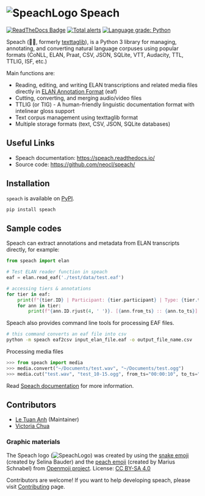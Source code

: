 # ![SpeachLogo](https://github.com/neocl/speach/blob/main/graphics/speach_logo_64.png?raw=true) Speach

[![ReadTheDocs Badge](https://readthedocs.org/projects/speach/badge/?version=latest&style=plastic)](https://speach.readthedocs.io/)
[![Total alerts](https://img.shields.io/lgtm/alerts/g/neocl/speach.svg?logo=lgtm&logoWidth=18)](https://lgtm.com/projects/g/neocl/speach/alerts/)
[![Language grade: Python](https://img.shields.io/lgtm/grade/python/g/neocl/speach.svg?logo=lgtm&logoWidth=18)](https://lgtm.com/projects/g/neocl/speach/context:python)

Speach (🐍🍑, formerly [texttaglib](https://github.com/letuananh/texttaglib/)), is a Python 3 library for managing, annotating, and converting natural language corpuses using popular formats (CoNLL, ELAN, Praat, CSV, JSON, SQLite, VTT, Audacity, TTL, TTLIG, ISF, etc.)

Main functions are:

- Reading, editing, and writing ELAN transcriptions and related media files directly in [ELAN Annotation Format](https://archive.mpi.nl/tla/elan/download) (eaf)
- Cutting, converting, and merging audio/video files
- TTLIG (or TIG) - A human-friendly linguistic documentation format with intelinear gloss support
- Text corpus management using texttaglib format
- Multiple storage formats (text, CSV, JSON, SQLite databases)

## Useful Links

- Speach documentation: https://speach.readthedocs.io/
- Source code: https://github.com/neocl/speach/

## Installation

`speach` is available on [PyPI](https://pypi.org/project/speach/).

```bash
pip install speach
```

## Sample codes

Speach can extract annotations and metadata from ELAN transcripts directly, for example:

``` python
from speach import elan

# Test ELAN reader function in speach
eaf = elan.read_eaf('./test/data/test.eaf')

# accessing tiers & annotations
for tier in eaf:
    print(f"{tier.ID} | Participant: {tier.participant} | Type: {tier.type_ref}")
    for ann in tier:
        print(f"{ann.ID.rjust(4, ' ')}. [{ann.from_ts} :: {ann.to_ts}] {ann.text}")
```

Speach also provides command line tools for processing EAF files.

```bash
# this command converts an eaf file into csv
python -m speach eaf2csv input_elan_file.eaf -o output_file_name.csv
```

Processing media files

```python
>>> from speach import media
>>> media.convert("~/Documents/test.wav", "~/Documents/test.ogg")
>>> media.cut("test.wav", "test_10-15.ogg", from_ts="00:00:10", to_ts="00:00:15")
```

Read [Speach documentation](https://speach.readthedocs.io/) for more information.

## Contributors

- [Le Tuan Anh](https://github.com/letuananh) (Maintainer)
- [Victoria Chua](https://github.com/vicchuayh)

### Graphic materials

The Speach logo
(![SpeachLogo](https://github.com/neocl/speach/blob/main/graphics/speach_logo_32.png?raw=true)) was
created by using the [snake
emoji](https://openmoji.org/library/#author=Selina%20Bauder&emoji=1F40D)
(created by Selina Bauder) and the [peach
emoji](https://openmoji.org/library/#author=Marius%20Schnabel&emoji=1F351)
(created by Marius Schnabel) from [Openmoji
project](https://openmoji.org/about/). License: [CC BY-SA
4.0](https://github.com/dakside/openmoji/blob/master/LICENSE.txt)


Contributors are welcome! If you want to help developing speach, please visit [Contributing](https://speach.readthedocs.io/en/latest/contributing.html) page.
